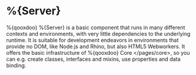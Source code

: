 %{Server}
=========

%{qooxdoo} %{Server} is a basic component that runs in many different contexts and environments, with very little dependencies to the underlying runtime. It is suitable for development endeavors in environments that provide no DOM, like Node.js and Rhino, but also HTML5 Webworkers. It offers the basic infrastructure of %{qooxdoo} Core \</pages/core\>, so you can e.g. create classes, interfaces and mixins, use properties and data binding.

